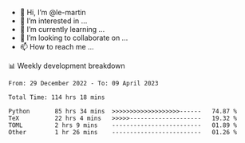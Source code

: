 - 👋 Hi, I’m @le-martin
- 👀 I’m interested in ...
- 🌱 I’m currently learning ...
- 💞️ I’m looking to collaborate on ...
- 📫 How to reach me ...

<!---
Tutorial for using WakaTime stats in GitHub profile: https://github.com/athul/waka-readme
-->

📊 Weekly development breakdown
<!--START_SECTION:waka-->

```text
From: 29 December 2022 - To: 09 April 2023

Total Time: 114 hrs 18 mins

Python       85 hrs 34 mins  >>>>>>>>>>>>>>>>>>>------   74.87 %
TeX          22 hrs 4 mins   >>>>>--------------------   19.32 %
TOML         2 hrs 9 mins    -------------------------   01.89 %
Other        1 hr 26 mins    -------------------------   01.26 %
```

<!--END_SECTION:waka-->

<!---
le-martin/le-martin is a ✨ special ✨ repository because its `README.md` (this file) appears on your GitHub profile.
You can click the Preview link to take a look at your changes.
--->
